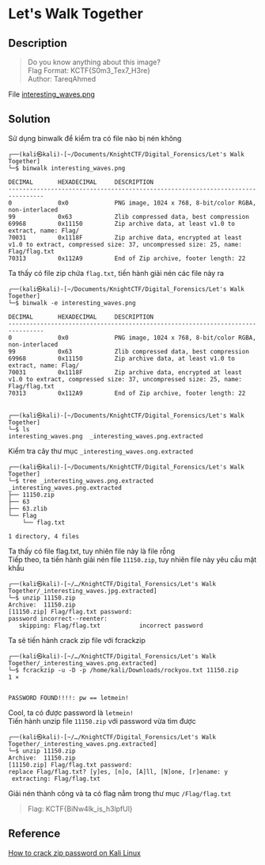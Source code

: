 # Let's Walk Together
## Description
> Do you know anything about this image?     
> Flag Format: KCTF{S0m3_Tex7_H3re}     
> Author: TareqAhmed       

File [interesting_waves.png](https://github.com/Butterflies4/KnightCTF2022/edit/main/Digital%20Forensics/Let's%20Walk%20Together/interesting_waves.png)
## Solution
Sử dụng binwalk để kiểm tra có file nào bị nén không       
```
┌──(kali㉿kali)-[~/Documents/KnightCTF/Digital_Forensics/Let's Walk Together]
└─$ binwalk interesting_waves.png 

DECIMAL       HEXADECIMAL     DESCRIPTION
--------------------------------------------------------------------------------
0             0x0             PNG image, 1024 x 768, 8-bit/color RGBA, non-interlaced
99            0x63            Zlib compressed data, best compression
69968         0x11150         Zip archive data, at least v1.0 to extract, name: Flag/
70031         0x1118F         Zip archive data, encrypted at least v1.0 to extract, compressed size: 37, uncompressed size: 25, name: Flag/flag.txt
70313         0x112A9         End of Zip archive, footer length: 22

```
Ta thấy có file zip chứa `flag.txt`, tiến hành giải nén các file này ra         
```   
┌──(kali㉿kali)-[~/Documents/KnightCTF/Digital_Forensics/Let's Walk Together]
└─$ binwalk -e interesting_waves.png

DECIMAL       HEXADECIMAL     DESCRIPTION
--------------------------------------------------------------------------------
0             0x0             PNG image, 1024 x 768, 8-bit/color RGBA, non-interlaced
99            0x63            Zlib compressed data, best compression
69968         0x11150         Zip archive data, at least v1.0 to extract, name: Flag/
70031         0x1118F         Zip archive data, encrypted at least v1.0 to extract, compressed size: 37, uncompressed size: 25, name: Flag/flag.txt
70313         0x112A9         End of Zip archive, footer length: 22

                                                                                                                                                 
┌──(kali㉿kali)-[~/Documents/KnightCTF/Digital_Forensics/Let's Walk Together]
└─$ ls
interesting_waves.png  _interesting_waves.png.extracted
```
Kiểm tra cây thư mục `_interesting_waves.ong.extracted`     
```
┌──(kali㉿kali)-[~/Documents/KnightCTF/Digital_Forensics/Let's Walk Together]
└─$ tree _interesting_waves.png.extracted 
_interesting_waves.png.extracted
├── 11150.zip
├── 63
├── 63.zlib
└── Flag
    └── flag.txt

1 directory, 4 files
```
Ta thấy có file flag.txt, tuy nhiên file này là file rỗng        
Tiếp theo, ta tiến hành giải nén file `11150.zip`, tuy nhiên file này yêu cầu mật khẩu    
```
┌──(kali㉿kali)-[~/…/KnightCTF/Digital_Forensics/Let's Walk Together/_interesting_waves.jpg.extracted]
└─$ unzip 11150.zip        
Archive:  11150.zip
[11150.zip] Flag/flag.txt password: 
password incorrect--reenter: 
   skipping: Flag/flag.txt           incorrect password
```
Ta sẽ tiến hành crack zip file với fcrackzip
```
┌──(kali㉿kali)-[~/…/KnightCTF/Digital_Forensics/Let's Walk Together/_interesting_waves.png.extracted]
└─$ fcrackzip -u -D -p /home/kali/Downloads/rockyou.txt 11150.zip                                                                            1 ⨯


PASSWORD FOUND!!!!: pw == letmein!
```
Cool, ta có được password là `letmein!`      
Tiến hành unzip file `11150.zip` với password vừa tìm được      
```
┌──(kali㉿kali)-[~/…/KnightCTF/Digital_Forensics/Let's Walk Together/_interesting_waves.png.extracted]
└─$ unzip 11150.zip
Archive:  11150.zip
[11150.zip] Flag/flag.txt password: 
replace Flag/flag.txt? [y]es, [n]o, [A]ll, [N]one, [r]ename: y
 extracting: Flag/flag.txt
 ```
 Giải nén thành công và ta có flag nằm trong thư mục `/Flag/flag.txt`      
 > Flag: KCTF{BiNw4lk_is_h3lpfUl}       

## Reference
[How to crack zip password on Kali Linux](https://linuxconfig.org/how-to-crack-zip-password-on-kali-linux)
